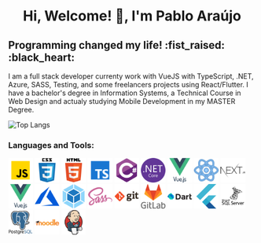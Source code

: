 <h1 align="center">Hi, Welcome! 👋, I'm Pablo Araújo</h1>
<h2>Programming changed my life! :fist_raised: :black_heart: </h2>
<p font size="5">I am a full stack developer currenty work with VueJS with TypeScript, .NET, Azure, SASS, Testing, and some freelancers projects using React/Flutter. I have a bachelor's degree in Information Systems, a Technical Course in Web Design and actualy studying Mobile Development in my MASTER Degree.</p>

![Top Langs](https://github-readme-stats.vercel.app/api/top-langs/?username=Pablofr10&theme=tokyonight)

<h3 align="left">Languages and Tools:</h3>
<p align="left"> 
    <img src="./icons/javascript.png" width="50" title="JavaScript">
    <img src="./icons/css3.svg" width="50" title="CSS3">
    <img src="./icons/html5.svg" width="50" title="HTML5">
    <img src="./icons/typescript.png" width="50" title="TypeScript">
    <img src="./icons/csharp.svg" width="50" title="CSharp">
    <img src="./icons/dotnetcore.svg" width="50" title="DotNet">
    <img src="./icons/vuejs.svg" width="50" title="VueJS">
    <img src="./icons/react.png" width="50" title="ReactJS">
    <img src="./icons/nextjs.svg" width="50" title="NextJS">
    <img src="./icons/vuejs.svg" width="50" title="VueJS">
    <img src="./icons/azure.svg" width="50" title="Azure">
    <img src="./icons/webpack.svg" width="50" title="WebPack">
    <img src="./icons/sass.svg" width="50" title="SASS">
    <img src="./icons/git.svg" width="50" title="Git">
    <img src="./icons/gitlab.svg" width="50" title="GitLab">
    <img src="./icons/dart.svg" width="50" title="Dart">
    <img src="./icons/flutter.svg" width="50" title="Flutter">
    <img src="./icons/sqlserver.svg" width="50" title="SqlServer">
    <img src="./icons/postgresql.svg" width="50" title="PostgreSql">
    <img src="./icons/moodle.svg" width="50" title="Moodle">
    <img src="./icons/jenkins.svg" width="50" title="Jenkins">
 </p>
